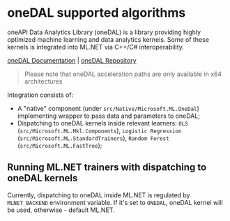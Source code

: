 # oneDAL supported algorithms

oneAPI Data Analytics Library (oneDAL) is a library providing highly optimized machine learning and data analytics kernels. Some of these kernels is integrated into ML.NET via C++/C# interoperability.

[oneDAL Documentation](http://oneapi-src.github.io/oneDAL/) | [oneDAL Repository](https://github.com/oneapi-src/oneDAL)

> Please note that oneDAL acceleration paths are only available in x64 architectures

Integration consists of:

* A "native" component (under `src/Native/Microsoft.ML.OneDal`) implementing wrapper to pass data and parameters to oneDAL;
* Dispatching to oneDAL kernels inside relevant learners: `OLS` (`src/Microsoft.ML.Mkl.Components`), `Logistic Regression` (`src/Microsoft.ML.StandardTrainers`), `Random Forest` (`src/Microsoft.ML.FastTree`);

## Running ML.NET trainers with dispatching to oneDAL kernels

Currently, dispatching to oneDAL inside ML.NET is regulated by `MLNET_BACKEND` environment variable. If it's set to `ONEDAL`, oneDAL kernel will be used, otherwise - default ML.NET.
